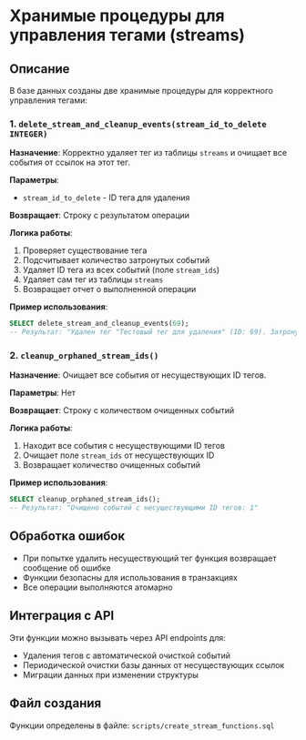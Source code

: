 # Хранимые процедуры для управления тегами (streams)

## Описание

В базе данных созданы две хранимые процедуры для корректного управления тегами:

### 1. `delete_stream_and_cleanup_events(stream_id_to_delete INTEGER)`

**Назначение**: Корректно удаляет тег из таблицы `streams` и очищает все события от ссылок на этот тег.

**Параметры**:
- `stream_id_to_delete` - ID тега для удаления

**Возвращает**: Строку с результатом операции

**Логика работы**:
1. Проверяет существование тега
2. Подсчитывает количество затронутых событий
3. Удаляет ID тега из всех событий (поле `stream_ids`)
4. Удаляет сам тег из таблицы `streams`
5. Возвращает отчет о выполненной операции

**Пример использования**:
```sql
SELECT delete_stream_and_cleanup_events(69);
-- Результат: "Удален тег "Тестовый тег для удаления" (ID: 69). Затронуто событий: 1"
```

### 2. `cleanup_orphaned_stream_ids()`

**Назначение**: Очищает все события от несуществующих ID тегов.

**Параметры**: Нет

**Возвращает**: Строку с количеством очищенных событий

**Логика работы**:
1. Находит все события с несуществующими ID тегов
2. Очищает поле `stream_ids` от несуществующих ID
3. Возвращает количество очищенных событий

**Пример использования**:
```sql
SELECT cleanup_orphaned_stream_ids();
-- Результат: "Очищено событий с несуществующими ID тегов: 1"
```

## Обработка ошибок

- При попытке удалить несуществующий тег функция возвращает сообщение об ошибке
- Функции безопасны для использования в транзакциях
- Все операции выполняются атомарно

## Интеграция с API

Эти функции можно вызывать через API endpoints для:
- Удаления тегов с автоматической очисткой событий
- Периодической очистки базы данных от несуществующих ссылок
- Миграции данных при изменении структуры

## Файл создания

Функции определены в файле: `scripts/create_stream_functions.sql`


